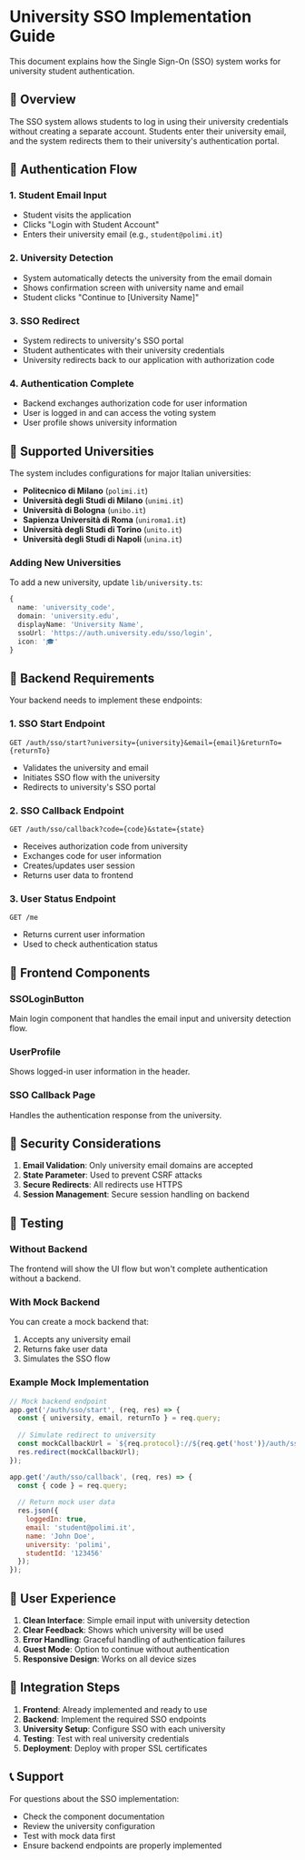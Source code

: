 # University SSO Implementation Guide

This document explains how the Single Sign-On (SSO) system works for university student authentication.

## 🎯 Overview

The SSO system allows students to log in using their university credentials without creating a separate account. Students enter their university email, and the system redirects them to their university's authentication portal.

## 🔄 Authentication Flow

### 1. Student Email Input
- Student visits the application
- Clicks "Login with Student Account"
- Enters their university email (e.g., `student@polimi.it`)

### 2. University Detection
- System automatically detects the university from the email domain
- Shows confirmation screen with university name and email
- Student clicks "Continue to [University Name]"

### 3. SSO Redirect
- System redirects to university's SSO portal
- Student authenticates with their university credentials
- University redirects back to our application with authorization code

### 4. Authentication Complete
- Backend exchanges authorization code for user information
- User is logged in and can access the voting system
- User profile shows university information

## 🏫 Supported Universities

The system includes configurations for major Italian universities:

- **Politecnico di Milano** (`polimi.it`)
- **Università degli Studi di Milano** (`unimi.it`)
- **Università di Bologna** (`unibo.it`)
- **Sapienza Università di Roma** (`uniroma1.it`)
- **Università degli Studi di Torino** (`unito.it`)
- **Università degli Studi di Napoli** (`unina.it`)

### Adding New Universities

To add a new university, update `lib/university.ts`:

```typescript
{
  name: 'university_code',
  domain: 'university.edu',
  displayName: 'University Name',
  ssoUrl: 'https://auth.university.edu/sso/login',
  icon: '🎓'
}
```

## 🔧 Backend Requirements

Your backend needs to implement these endpoints:

### 1. SSO Start Endpoint
```
GET /auth/sso/start?university={university}&email={email}&returnTo={returnTo}
```
- Validates the university and email
- Initiates SSO flow with the university
- Redirects to university's SSO portal

### 2. SSO Callback Endpoint
```
GET /auth/sso/callback?code={code}&state={state}
```
- Receives authorization code from university
- Exchanges code for user information
- Creates/updates user session
- Returns user data to frontend

### 3. User Status Endpoint
```
GET /me
```
- Returns current user information
- Used to check authentication status

## 🎨 Frontend Components

### SSOLoginButton
Main login component that handles the email input and university detection flow.

### UserProfile
Shows logged-in user information in the header.

### SSO Callback Page
Handles the authentication response from the university.

## 🔐 Security Considerations

1. **Email Validation**: Only university email domains are accepted
2. **State Parameter**: Used to prevent CSRF attacks
3. **Secure Redirects**: All redirects use HTTPS
4. **Session Management**: Secure session handling on backend

## 🚀 Testing

### Without Backend
The frontend will show the UI flow but won't complete authentication without a backend.

### With Mock Backend
You can create a mock backend that:
1. Accepts any university email
2. Returns fake user data
3. Simulates the SSO flow

### Example Mock Implementation

```javascript
// Mock backend endpoint
app.get('/auth/sso/start', (req, res) => {
  const { university, email, returnTo } = req.query;
  
  // Simulate redirect to university
  const mockCallbackUrl = `${req.protocol}://${req.get('host')}/auth/sso/callback?code=mock_code&state=mock_state`;
  res.redirect(mockCallbackUrl);
});

app.get('/auth/sso/callback', (req, res) => {
  const { code } = req.query;
  
  // Return mock user data
  res.json({
    loggedIn: true,
    email: 'student@polimi.it',
    name: 'John Doe',
    university: 'polimi',
    studentId: '123456'
  });
});
```

## 📱 User Experience

1. **Clean Interface**: Simple email input with university detection
2. **Clear Feedback**: Shows which university will be used
3. **Error Handling**: Graceful handling of authentication failures
4. **Guest Mode**: Option to continue without authentication
5. **Responsive Design**: Works on all device sizes

## 🔄 Integration Steps

1. **Frontend**: Already implemented and ready to use
2. **Backend**: Implement the required SSO endpoints
3. **University Setup**: Configure SSO with each university
4. **Testing**: Test with real university credentials
5. **Deployment**: Deploy with proper SSL certificates

## 📞 Support

For questions about the SSO implementation:
- Check the component documentation
- Review the university configuration
- Test with mock data first
- Ensure backend endpoints are properly implemented
